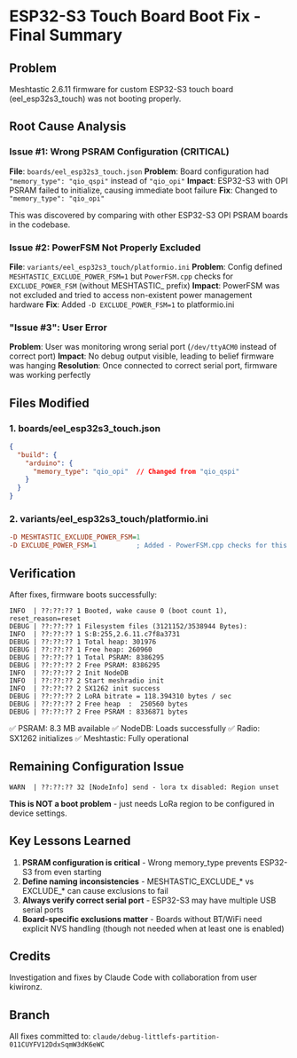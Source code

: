 # ESP32-S3 Touch Board Boot Fix - Final Summary

## Problem
Meshtastic 2.6.11 firmware for custom ESP32-S3 touch board (eel_esp32s3_touch) was not booting properly.

## Root Cause Analysis

### Issue #1: Wrong PSRAM Configuration (CRITICAL)
**File**: `boards/eel_esp32s3_touch.json`
**Problem**: Board configuration had `"memory_type": "qio_qspi"` instead of `"qio_opi"`
**Impact**: ESP32-S3 with OPI PSRAM failed to initialize, causing immediate boot failure
**Fix**: Changed to `"memory_type": "qio_opi"`

This was discovered by comparing with other ESP32-S3 OPI PSRAM boards in the codebase.

### Issue #2: PowerFSM Not Properly Excluded
**File**: `variants/eel_esp32s3_touch/platformio.ini`
**Problem**: Config defined `MESHTASTIC_EXCLUDE_POWER_FSM=1` but `PowerFSM.cpp` checks for `EXCLUDE_POWER_FSM` (without MESHTASTIC_ prefix)
**Impact**: PowerFSM was not excluded and tried to access non-existent power management hardware
**Fix**: Added `-D EXCLUDE_POWER_FSM=1` to platformio.ini

### "Issue #3": User Error
**Problem**: User was monitoring wrong serial port (`/dev/ttyACM0` instead of correct port)
**Impact**: No debug output visible, leading to belief firmware was hanging
**Resolution**: Once connected to correct serial port, firmware was working perfectly

## Files Modified

### 1. boards/eel_esp32s3_touch.json
```json
{
  "build": {
    "arduino": {
      "memory_type": "qio_opi"  // Changed from "qio_qspi"
    }
  }
}
```

### 2. variants/eel_esp32s3_touch/platformio.ini
```ini
-D MESHTASTIC_EXCLUDE_POWER_FSM=1
-D EXCLUDE_POWER_FSM=1          ; Added - PowerFSM.cpp checks for this
```

## Verification

After fixes, firmware boots successfully:

```
INFO  | ??:??:?? 1 Booted, wake cause 0 (boot count 1), reset_reason=reset
DEBUG | ??:??:?? 1 Filesystem files (3121152/3538944 Bytes):
INFO  | ??:??:?? 1 S:B:255,2.6.11.c7f8a3731
DEBUG | ??:??:?? 1 Total heap: 301976
DEBUG | ??:??:?? 1 Free heap: 260960
DEBUG | ??:??:?? 1 Total PSRAM: 8386295
DEBUG | ??:??:?? 2 Free PSRAM: 8386295
INFO  | ??:??:?? 2 Init NodeDB
INFO  | ??:??:?? 2 Start meshradio init
INFO  | ??:??:?? 2 SX1262 init success
DEBUG | ??:??:?? 2 LoRA bitrate = 118.394310 bytes / sec
DEBUG | ??:??:?? 2 Free heap  :  250560 bytes
DEBUG | ??:??:?? 2 Free PSRAM : 8336871 bytes
```

✅ PSRAM: 8.3 MB available
✅ NodeDB: Loads successfully
✅ Radio: SX1262 initializes
✅ Meshtastic: Fully operational

## Remaining Configuration Issue

```
WARN  | ??:??:?? 32 [NodeInfo] send - lora tx disabled: Region unset
```

**This is NOT a boot problem** - just needs LoRa region to be configured in device settings.

## Key Lessons Learned

1. **PSRAM configuration is critical** - Wrong memory_type prevents ESP32-S3 from even starting
2. **Define naming inconsistencies** - MESHTASTIC_EXCLUDE_* vs EXCLUDE_* can cause exclusions to fail
3. **Always verify correct serial port** - ESP32-S3 may have multiple USB serial ports
4. **Board-specific exclusions matter** - Boards without BT/WiFi need explicit NVS handling (though not needed when at least one is enabled)

## Credits

Investigation and fixes by Claude Code with collaboration from user kiwironz.

## Branch

All fixes committed to: `claude/debug-littlefs-partition-011CUYFV12DdxSqmW3dK6eWC`
